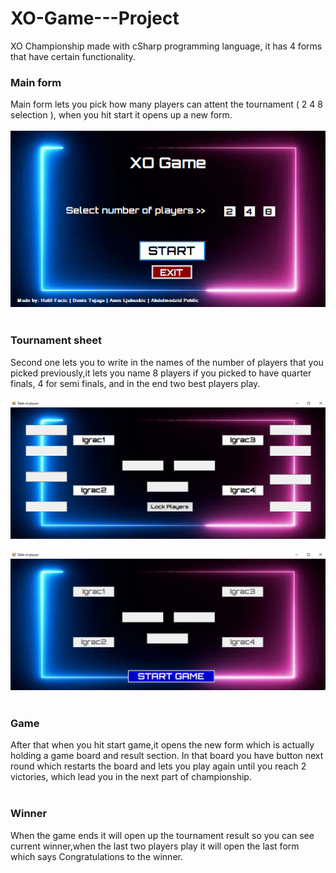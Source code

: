 # XO-Game---Project

XO Championship made with cSharp programming language, it has 4 forms that have certain functionality.

### Main form
Main form lets you pick how many players can attent the tournament ( 2 4 8 selection ), when you hit start it opens up a new form.
<br><br>
![](AppImages/slika1.png)
<br><br>




### Tournament sheet
Second one lets you to write in the names of the number of players that you picked previously,it lets you name 8 players
if you picked to have quarter finals, 4 for semi finals, and in the end two best players play.
<br><br>
![](AppImages/slika2.png)
<br><br>
![](AppImages/slika3.png)
<br><br>




### Game 
After that when you hit start game,it opens the new form which is actually holding a game board and result section.
In that board you have button next round which restarts the board and lets you play again until you reach 2 victories, which lead you in the next part of championship.
<br><br>


### Winner
When the game ends it will open up the tournament result so you can see current winner,when the last two players play it will open the last 
form which says Congratulations to the winner.
<br><br>


